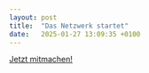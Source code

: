 ```yaml
---
layout: post
title:  "Das Netzwerk startet"
date:   2025-01-27 13:09:35 +0100
---
```


[Jetzt mitmachen!](../../../mitmachen)
